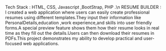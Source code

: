 
Tech Stack : HTML, CSS, Javascript ,BootStrap, PHP .\n
RESUME BUILDER : I created a web application where users can easily create professional resumes using different templates.They input their information like PersonalDetails,education ,work experience,and skills into user friendly forms.A special preview feature shows them how their resume looks in real time as they fill out the details.Users can then download their resumes in PDFs.This project demonstrates my ability to develop practical and user-focused web applications.
